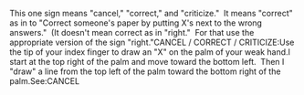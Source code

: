 This one sign means "cancel," "correct," and "criticize."  It 
means "correct" as in to "Correct someone's paper by putting X's next to the 
wrong answers."  (It doesn't mean correct as in "right."  For that use 
the appropriate version of the sign "right."CANCEL / CORRECT / CRITICIZE:Use the tip of your index finger to draw an "X" on the palm of your weak hand.I start at the top right of the palm and move toward the bottom left.  Then 
I "draw" a line from the top left of the palm toward the bottom right of the 
palm.See:CANCEL